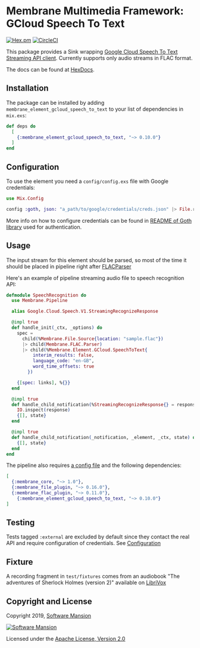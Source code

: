 # Membrane Multimedia Framework: GCloud Speech To Text

[![Hex.pm](https://img.shields.io/hexpm/v/membrane_element_gcloud_speech_to_text.svg)](https://hex.pm/packages/membrane_element_gcloud_speech_to_text)
[![CircleCI](https://circleci.com/gh/membraneframework/membrane_element_gcloud_speech_to_text.svg?style=svg)](https://circleci.com/gh/membraneframework/membrane_element_gcloud_speech_to_text)

This package provides a Sink wrapping [Google Cloud Speech To Text Streaming API client](https://hex.pm/packages/gcloud_speech_grpc).
Currently supports only audio streams in FLAC format.

The docs can be found at [HexDocs](https://hexdocs.pm/membrane_element_gcloud_speech_to_text).

## Installation

The package can be installed by adding `membrane_element_gcloud_speech_to_text` to your list of dependencies in `mix.exs`:

```elixir
def deps do
  [
    {:membrane_element_gcloud_speech_to_text, "~> 0.10.0"}
  ]
end
```

## Configuration

To use the element you need a `config/config.exs` file with Google credentials:

```elixir
use Mix.Config

config :goth, json: "a_path/to/google/credentials/creds.json" |> File.read!()
```

More info on how to configure credentials can be found in [README of Goth library](https://github.com/peburrows/goth#installation)
used for authentication.

## Usage

The input stream for this element should be parsed, so most of the time it should be
placed in pipeline right after [FLACParser](https://github.com/membraneframework/membrane-element-flac-parser)

Here's an example of pipeline streaming audio file to speech recognition API:

```elixir
defmodule SpeechRecognition do
  use Membrane.Pipeline

  alias Google.Cloud.Speech.V1.StreamingRecognizeResponse

  @impl true
  def handle_init(_ctx, _options) do
    spec =
      child(%Membrane.File.Source{location: "sample.flac"})
      |> child(Membrane.FLAC.Parser)
      |> child(%Membrane.Element.GCloud.SpeechToText{
          interim_results: false,
          language_code: "en-GB",
          word_time_offsets: true
        })

    {[spec: links], %{}}
  end

  @impl true
  def handle_child_notification(%StreamingRecognizeResponse{} = response, _element, _ctx, state) do
    IO.inspect(response)
    {[], state}
  end

  @impl true
  def handle_child_notification(_notification, _element, _ctx, state) do
    {[], state}
  end
end
```

The pipeline also requires [a config file](#configuration) and the following dependencies:

```elixir
[
  {:membrane_core, "~> 1.0"},
  {:membrane_file_plugin, "~> 0.16.0"},
  {:membrane_flac_plugin, "~> 0.11.0"},
	{:membrane_element_gcloud_speech_to_text, "~> 0.10.0"}
]
```

## Testing

Tests tagged `:external` are excluded by default since they contact the real API and require
configuration of credentials. See [Configuration](#configuration)

## Fixture

A recording fragment in `test/fixtures` comes from an audiobook
"The adventures of Sherlock Holmes (version 2)" available on [LibriVox](https://librivox.org/the-adventures-of-sherlock-holmes-by-sir-arthur-conan-doyle/)

## Copyright and License

Copyright 2019, [Software Mansion](https://swmansion.com/?utm_source=git&utm_medium=readme&utm_campaign=membrane-element-gcloud-speech-to-text)

[![Software Mansion](https://logo.swmansion.com/logo?color=white&variant=desktop&width=200&tag=membrane-github)](https://swmansion.com/?utm_source=git&utm_medium=readme&utm_campaign=membrane-element-gcloud-speech-to-text)

Licensed under the [Apache License, Version 2.0](LICENSE)

